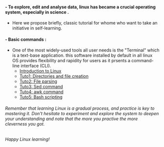 #### - To explore, edit and analyse data, linux has became a crucial operating system, especially in science . 

  - Here we propose briefly, classic tutorial for whome who want to take an initiative in self-learning. 

#### - Basic commands :
  - One of the most widely-used tools all user needs is the "Terminal" which is a text-base application. this software installed by default in all linux OS provides flexibility and rapidity for users as it prsents a command-line interface (CLI).
    * [Introduction to Linux](https://github.com/Zemzemfiras1/Mastering_Linux_Tutorials/blob/master/Tutorials/Introduction%20to%20Linux.MD)
    * [Tuto1: Directories and file creation](https://github.com/Zemzemfiras1/Mastering_Linux_Tutorials/blob/master/Tutorials/Tuto1%3ADirectories%20and%20file%20creation.md)
    * [Tuto2: File parsing](https://github.com/Zemzemfiras1/Mastering_Linux_Tutorials/blob/master/Tutorials/Tuto2%3AFile%20parsing%20.md)
    * [Tuto3: Sed command](https://github.com/Zemzemfiras1/Mastering_Linux_Tutorials/blob/master/Tutorials/Tuto3%3A%20Sed%20command.md)
    * [Tuto4: awk command](https://github.com/Zemzemfiras1/Mastering_Linux_Tutorials/blob/master/Tutorials/Tuto4%3A%20Awk%20command.md)
    * [Tuto5: Bash scripting](https://github.com/Zemzemfiras1/Mastering_Linux_Tutorials/blob/master/Tutorials/Tuto5%3A%20Bash%20scripting.md)
######  Remember that learning Linux is a gradual process, and practice is key to mastering it. Don't hesitate to experiment and explore the system to deepen your understanding and note that the more you practive the more cleverness you got.

###### Happy Linux learning!
